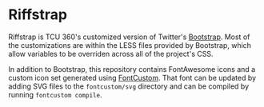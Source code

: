 Riffstrap
=========

Riffstrap is TCU 360's customized version of Twitter's [Bootstrap](http://getbootstrap.com/). Most of the customizations are within the LESS files provided by Bootstrap, which allow variables to be overriden across all of the project's CSS.

In addition to Bootstrap, this repository contains FontAwesome icons and a custom icon set generated using [FontCustom](http://fontcustom.com/). That font can be updated by adding SVG files to the `fontcustom/svg` directory and can be compiled by running `fontcustom compile`.